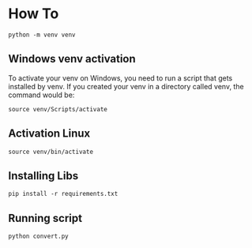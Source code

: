 # How To

`python -m venv venv`

## Windows venv activation

To activate your venv on Windows, you need to run a script that gets installed by venv. If you created your venv in a directory called venv, the command would be:

`source venv/Scripts/activate`

## Activation Linux

`source venv/bin/activate`

## Installing Libs

`pip install -r requirements.txt`

## Running script

`python convert.py`
